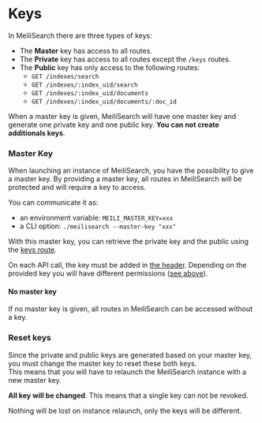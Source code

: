# Keys

In MeiliSearch there are three types of keys:

- The **Master** key has access to all routes.
- The **Private** key has access to all routes except the `/keys` routes.
- The **Public** key has only access to the following routes:
    - `GET /indexes/search`
    - `GET /indexes/:index_uid/search`
    - `GET /indexes/:index_uid/documents`
    - `GET /indexes/:index_uid/documents/:doc_id`

When a master key is given, MeiliSearch will have one master key and generate one private key and one public key. **You can not create additionals keys**.

### Master Key

When launching an instance of MeiliSearch, you have the possibility to give a master key. By providing a master key, all routes in MeiliSearch will be protected and will require a key to access.

You can communicate it as:
- an environment variable: `MEILI_MASTER_KEY=xxx`
- a CLI option: `./meilisearch --master-key "xxx"`

With this master key, you can retrieve the private key and the public using the [keys route](/references/keys.md).

On each API call, the key must be added in [the header](/references/#authentication). Depending on the provided key you will have different permissions ([see above](/guides/advanced_guides/keys.md)).

#### No master key

If no master key is given, all routes in MeiliSearch can be accessed without a key.

### Reset keys

Since the private and public keys are generated based on your master key, you must change the master key to reset these both keys.<br>
This means that you will have to relaunch the MeiliSearch instance with a new master key.

**All key will be changed**. This means that a single key can not be revoked.

Nothing will be lost on instance relaunch, only the keys will be different.
